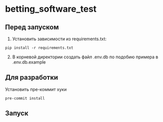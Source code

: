# betting_software_test

## Перед запуском

1. Установить зависимости из requirements.txt:

```shell
pip install -r requirements.txt
```

2. В корневой директории создать файл .env.db по подобию примера в .env.db.example

## Для разработки

Установить пре-коммит хуки

```shell
pre-commit install
```

## Запуск